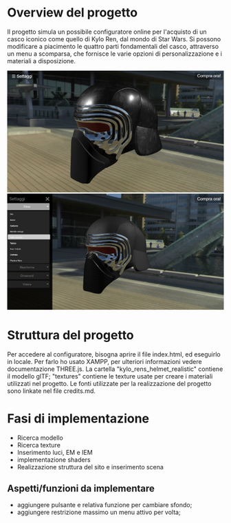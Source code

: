# Overview del progetto
Il progetto simula un possibile configuratore online per l'acquisto di un casco iconico come quello di Kylo Ren, dal mondo di Star Wars. Si possono modificare a piacimento le quattro parti fondamentali del casco, attraverso un menu a scomparsa, che fornisce le varie opzioni di personalizzazione e i materiali a disposizione.

![classic](img/screen1.png)
![leather](img/screen2.png)


# Struttura del progetto
Per accedere al configuratore, bisogna aprire il file index.html, ed eseguirlo in locale. Per farlo ho usato XAMPP, per ulteriori informazioni vedere documentazione THREE.js.
La cartella "kylo_rens_helmet_realistic" contiene il modello glTF; "textures" contiene le texture usate per creare i materiali utilizzati nel progetto.
Le fonti utilizzate per la realizzazione del progetto sono linkate nel file credits.md.

# Fasi di implementazione
- Ricerca modello
- Ricerca texture
- Inserimento luci, EM e IEM
- implementazione shaders
- Realizzazione struttura del sito e inserimento scena

## Aspetti/funzioni da implementare
- aggiungere pulsante e relativa funzione per cambiare sfondo;
- aggiungere restrizione massimo un menu attivo per volta;
